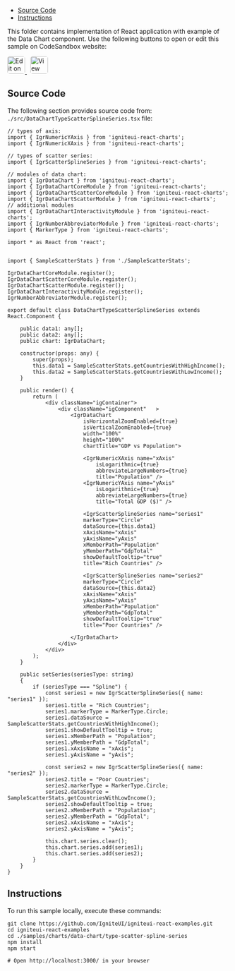 <!-- WARNING Do not change this file because it wil be auto re-generated from template file: -->
<!-- https://github.com/IgniteUI/igniteui-react-examples/tree/master/sample-template-files/ReadMe.md -->

<!-- ## Table of Contents -->
<!-- - [Sample Preview](#Sample-Preview) -->
- [Source Code](#Source-Code)
- [Instructions](#Instructions)

This folder contains implementation of React application with example of the Data Chart component. Use the following buttons to open or edit this sample on CodeSandbox website:

<!-- [Data Chart](https://infragistics.com/Reactsite/components/data-chart.html) -->

<html lang="en" xmlns="http://www.w3.org/1999/xhtml">
    <body>
        <a target="_blank" href="https://codesandbox.io/s/github/IgniteUI/igniteui-react-examples/tree/master/samples/charts/data-chart/type-scatter-spline-series?fontsize=14&hidenavigation=1&theme=dark&view=preview&file=/src/DataChartTypeScatterSplineSeries.tsx" rel="noopener noreferrer">
            <img height="40px" style="border-radius: 0.3rem" alt="Edit on CodeSandbox" src="https://static.infragistics.com/xplatform/images/sandbox/edit.png"/>
        </a>
        <!-- <a target="_blank"
href="https://codesandbox.io/s/github/IgniteUI/igniteui-react-examples/tree/master/samples/maps/geo-map/binding-csv-points?fontsize=14&hidenavigation=1&theme=dark&view=preview">
            <img alt="Edit Sample" src="https://codesandbox.io/static/img/play-codesandbox.svg"/>
        </a> -->
        <a target="_blank" style="margin-left: 0.5rem"
href="https://codesandbox.io/embed/github/IgniteUI/igniteui-react-examples/tree/master/samples/charts/data-chart/type-scatter-spline-series?fontsize=14&hidenavigation=1&theme=dark&view=preview&file=/src/DataChartTypeScatterSplineSeries.tsx">
            <img height="40px" style="border-radius: 0.3rem" alt="View on CodeSandbox" src="https://static.infragistics.com/xplatform/images/sandbox/view.png"/>
        </a>
        <!-- <a target="_blank"
href="https://codesandbox.io/embed/github/IgniteUI/igniteui-react-examples/tree/master/samples/maps/geo-map/binding-csv-points?fontsize=14&hidenavigation=1&theme=dark&view=preview">
            <img alt="View on CodeSandbox" src="https://static.infragistics.com/xplatform/images/sandbox/view.png"/>
        </a>
https://codesandbox.io/embed/react-treemap-overview-rtb45
https://codesandbox.io/static/img/play-codesandbox.svg
https://codesandbox.io/embed/react-treemap-overview-rtb45?view=browser -->
    </body>
</html>

<!-- ## Sample Preview -->

<!-- <iframe
  src="https://codesandbox.io/embed/github/IgniteUI/igniteui-react-examples/tree/master/samples/charts/data-chart/type-scatter-spline-series?fontsize=14&hidenavigation=1&theme=dark&view=preview&file=/src/DataChartTypeScatterSplineSeries.tsx"
  style="width:100%; height:400px; border:0; border-radius: 4px; overflow:hidden;"
  allow="accelerometer; ambient-light-sensor; camera; encrypted-media; geolocation; gyroscope; hid; microphone; midi; payment; usb; vr"
  sandbox="allow-forms allow-modals allow-popups allow-presentation allow-same-origin allow-scripts"
></iframe> -->

## Source Code

The following section provides source code from:
`./src/DataChartTypeScatterSplineSeries.tsx` file:

```tsx
// types of axis:
import { IgrNumericYAxis } from 'igniteui-react-charts';
import { IgrNumericXAxis } from 'igniteui-react-charts';

// types of scatter series:
import { IgrScatterSplineSeries } from 'igniteui-react-charts';

// modules of data chart:
import { IgrDataChart } from 'igniteui-react-charts';
import { IgrDataChartCoreModule } from 'igniteui-react-charts';
import { IgrDataChartScatterCoreModule } from 'igniteui-react-charts';
import { IgrDataChartScatterModule } from 'igniteui-react-charts';
// additional modules
import { IgrDataChartInteractivityModule } from 'igniteui-react-charts';
import { IgrNumberAbbreviatorModule } from 'igniteui-react-charts';
import { MarkerType } from 'igniteui-react-charts';

import * as React from 'react';


import { SampleScatterStats } from './SampleScatterStats';

IgrDataChartCoreModule.register();
IgrDataChartScatterCoreModule.register();
IgrDataChartScatterModule.register();
IgrDataChartInteractivityModule.register();
IgrNumberAbbreviatorModule.register();

export default class DataChartTypeScatterSplineSeries extends React.Component {

    public data1: any[];
    public data2: any[];
    public chart: IgrDataChart;

    constructor(props: any) {
        super(props);
        this.data1 = SampleScatterStats.getCountriesWithHighIncome();
        this.data2 = SampleScatterStats.getCountriesWithLowIncome();
    }

    public render() {
        return (
            <div className="igContainer">
                <div className="igComponent"   >
                    <IgrDataChart
                        isHorizontalZoomEnabled={true}
                        isVerticalZoomEnabled={true}
                        width="100%"
                        height="100%"
                        chartTitle="GDP vs Population">

                        <IgrNumericXAxis name="xAxis"
                            isLogarithmic={true}
                            abbreviateLargeNumbers={true}
                            title="Population" />
                        <IgrNumericYAxis name="yAxis"
                            isLogarithmic={true}
                            abbreviateLargeNumbers={true}
                            title="Total GDP ($)" />

                        <IgrScatterSplineSeries name="series1"
                        markerType="Circle"
                        dataSource={this.data1}
                        xAxisName="xAxis"
                        yAxisName="yAxis"
                        xMemberPath="Population"
                        yMemberPath="GdpTotal"
                        showDefaultTooltip="true"
                        title="Rich Countries" />

                        <IgrScatterSplineSeries name="series2"
                        markerType="Circle"
                        dataSource={this.data2}
                        xAxisName="xAxis"
                        yAxisName="yAxis"
                        xMemberPath="Population"
                        yMemberPath="GdpTotal"
                        showDefaultTooltip="true"
                        title="Poor Countries" />

                    </IgrDataChart>
                </div>
            </div>
        );
    }

    public setSeries(seriesType: string)
    {
        if (seriesType === "Spline") {
            const series1 = new IgrScatterSplineSeries({ name: "series1" });
            series1.title = "Rich Countries";
            series1.markerType = MarkerType.Circle;
            series1.dataSource = SampleScatterStats.getCountriesWithHighIncome();
            series1.showDefaultTooltip = true;
            series1.xMemberPath = "Population";
            series1.yMemberPath = "GdpTotal";
            series1.xAxisName = "xAxis";
            series1.yAxisName = "yAxis";

            const series2 = new IgrScatterSplineSeries({ name: "series2" });
            series2.title = "Poor Countries";
            series2.markerType = MarkerType.Circle;
            series2.dataSource = SampleScatterStats.getCountriesWithLowIncome();
            series2.showDefaultTooltip = true;
            series2.xMemberPath = "Population";
            series2.yMemberPath = "GdpTotal";
            series2.xAxisName = "xAxis";
            series2.yAxisName = "yAxis";

            this.chart.series.clear();
            this.chart.series.add(series1);
            this.chart.series.add(series2);
        }
    }
}

```

## Instructions
To run this sample locally, execute these commands:

```
git clone https://github.com/IgniteUI/igniteui-react-examples.git
cd igniteui-react-examples
cd ./samples/charts/data-chart/type-scatter-spline-series
npm install
npm start

# Open http://localhost:3000/ in your browser
```

